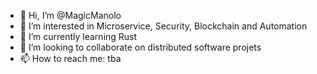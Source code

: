 - 👋 Hi, I’m @MagicManolo
- 👀 I’m interested in Microservice, Security, Blockchain and Automation
- 🌱 I’m currently learning Rust
- 💞️ I’m looking to collaborate on distributed software projets
- 📫 How to reach me: tba

<!---
MagicManolo/MagicManolo is a ✨ special ✨ repository because its `README.md` (this file) appears on your GitHub profile.
You can click the Preview link to take a look at your changes.
--->
